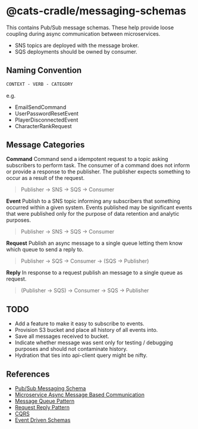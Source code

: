 # @cats-cradle/messaging-schemas

This contains Pub/Sub message schemas. These help provide loose coupling during
async communication between microservices.

- SNS topics are deployed with the message broker.
- SQS deployments should be owned by consumer.

## Naming Convention

```txt
CONTEXT - VERB - CATEGORY
```

e.g.

- EmailSendCommand
- UserPasswordResetEvent
- PlayerDisconnectedEvent
- CharacterRankRequest

## Message Categories

**Command** Command send a idempotent request to a topic asking subscribers to
perform task. The consumer of a command does not inform or provide a response to
the publisher. The publisher expects something to occur as a result of the
request.

> Publisher -> SNS -> SQS -> Consumer

**Event** Publish to a SNS topic informing any subscribers that something
occurred within a given system. Events published may be significant events that
were published only for the purpose of data retention and analytic purposes.

> Publisher -> SNS -> SQS -> Consumer

**Request** Publish an async message to a single queue letting them know which
queue to send a reply to.

> Publisher -> SQS -> Consumer -> (SQS -> Publisher)

**Reply** In response to a request publish an message to a single queue as
request.

> (Publisher -> SQS) -> Consumer -> SQS -> Publisher

## TODO

- Add a feature to make it easy to subscribe to events.
- Provision S3 bucket and place all history of all events into.
- Save all messages received to bucket.
- Indicate whether message was sent only for testing / debugging purposes and
  should not contaminate history.
- Hydration that ties into api-client query might be nifty.

## References

- [Pub/Sub Messaging Schema](https://cloud.google.com/pubsub/docs/schemas)
- [Microservice Async Message Based Communication](https://medium.com/design-microservices-architecture-with-patterns/microservices-asynchronous-message-based-communication-6643bee06123)
- [Message Queue Pattern](https://badia-kharroubi.gitbooks.io/microservices-architecture/content/patterns/communication-patterns/message-queue-pattern.html)
- [Request Reply Pattern](https://aws.plainenglis.io/an-introduction-to-request-reply-pattern-and-its-uses-2a0bb74ff7d8)
- [CQRS](https://learn.microsoft.com/en-us/azure/architecture/patterns/cqrs)
- [Event Driven Schemas](https://medium.com/flippengineering/schema-and-topic-design-in-event-driven-systems-featuring-kafka-a555ddfdb8d8)
